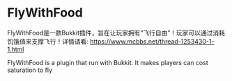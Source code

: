 # FlyWithFood
FlyWithFood是一款Bukkit插件，旨在让玩家拥有“飞行自由”！玩家可以通过消耗饥饿值来支撑飞行！详情请看:
https://www.mcbbs.net/thread-1253430-1-1.html


FlyWithFood is a plugin that run with Bukkit.
It makes players can cost saturation to fly
